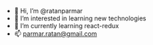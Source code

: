 - 👋 Hi, I’m @ratanparmar
- 👀 I’m interested in learning new technologies
- 🌱 I’m currently learning react-redux
- 📫 parmar.ratan@gmail.com

<!---
ratanparmar/ratanparmar is a ✨ special ✨ repository because its `README.md` (this file) appears on your GitHub profile.
You can click the Preview link to take a look at your changes.
--->
